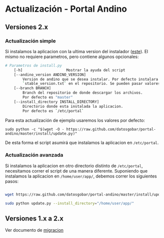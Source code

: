 # Actualización - Portal Andino

## Versiones 2.x

### Actualización simple

Si instalamos la aplicacion con la ultima version del instalador ([este](https://raw.github.com/datosgobar/portal-andino/master/install/install.py)).
El mismo no requiere parametros, pero contiene algunos opcionales:

```bash
# Parametros de install.py
    [-h]                    Mostrar la ayuda del script
    [--andino_version ANDINO_VERSION]
        Version de andino que se desea instalar. Por defecto instalara la version del archivo
        `stable_version.txt` en el repositorio. Se pueden pasar valores como: `latest`, `release-2.3.0`
    [--branch BRANCH]
        Branch del repositorio de donde descargar los archivos.
        Por defecto es "master"
    [--install_directory INSTALL_DIRECTORY]
        Directorio donde esta instalada la aplicacion.
        Por defecto es `/etc/portal`

```

Para esta actualización de ejemplo usaremos los valores por defecto:

    sudo python -c "$(wget -O - https://raw.github.com/datosgobar/portal-andino/master/install/update.py)"


De esta forma el script asumirá que instalamos la aplicacion en `/etc/portal`.


### Actualización avanzada

Si instalamos la aplicacion en otro directorio distinto de `/etc/portal`, necesitamos correr el script de una manera diferente.
Suponiendo que instalamos la aplicacion en `/home/user/app/`, debemos correr los siguientes pasos:


```bash

wget https://raw.github.com/datosgobar/portal-andino/master/install/update.py

sudo python update.py --install_directory="/home/user/app/"

```


## Versiones 1.x a 2.x

Ver documento de [migracion](docs/setup/migration.md)
